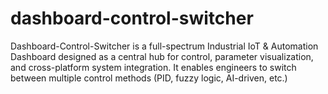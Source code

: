 # dashboard-control-switcher
Dashboard-Control-Switcher is a full-spectrum Industrial IoT &amp; Automation Dashboard designed as a central hub for control, parameter visualization, and cross-platform system integration. It enables engineers to switch between multiple control methods (PID, fuzzy logic, AI-driven, etc.) 
